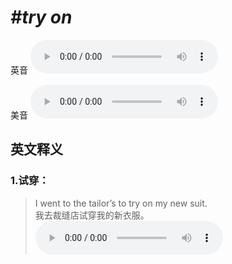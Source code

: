 # ***\#try on*** 
英音
<audio src="./media/try on1_AAC.aac" controls="controls"></audio>

美音
<audio src="./media/try on2_AAC.aac" controls="controls"></audio>



  

英文释义
---
### 1.**试穿：**  

 > I went to the tailor’s to try on my new suit.  
 > 我去裁缝店试穿我的新衣服。    
<audio src="./media/try-9.aac" controls="controls"></audio>


